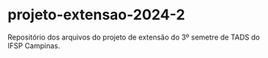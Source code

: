 # projeto-extensao-2024-2
Repositório dos arquivos do projeto de extensão do 3º semetre de TADS do IFSP Campinas.
